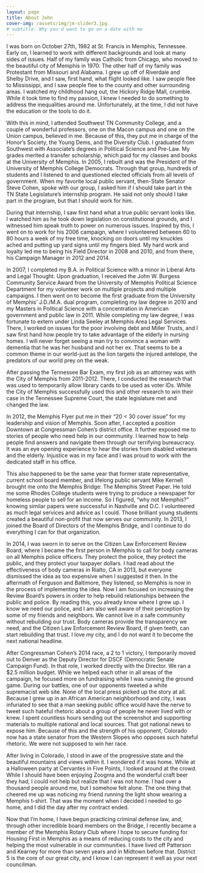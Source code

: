 ```yaml
---
layout: page
title: About John
cover-img: /assets/img/jm-slider3.jpg
# subtitle: Why you'd want to go on a date with me
---
```


I was born on October 27th, 1982 at St. Francis in Memphis, Tennessee. Early on, I learned to work with different backgrounds and look at many sides of issues. Half of my family was Catholic from Chicago, who moved to the beautiful city of Memphis in 1970. The other half of my family was Protestant from Missouri and Alabama. I grew up off of Riverdale and Shelby Drive, and I saw, first hand, what flight looked like. I saw people flee to Mississippi, and I saw people flee to the county and other surrounding areas. I watched my childhood hang out, the Hickory Ridge Mall, crumble. While it took time to find my passion, I knew I needed to do something to address the inequalities around me. Unfortunately, at the time, I did not have the education or the tools to do it.

​With this in mind, I attended Southwest TN Community College, and a couple of wonderful professors, one on the Macon campus and one on the Union campus, believed in me. Because of this, they put me in charge of the Honor’s Society, the Young Dems, and the Diversity Club. I graduated from Southwest with Associate’s degrees in Political Science and Pre-Law. My grades merited a transfer scholarship, which paid for my classes and books at the University of Memphis. In 2005, I rebuilt and was the President of the University of Memphis College Democrats. Through that group, hundreds of students and I listened to and questioned elected officials from all levels of government. When my favorite local public servant, then-State Senator Steve Cohen, spoke with our group, I asked him if I should take part in the TN State Legislature’s internship program. He said not only should I take part in the program, but that I should work for him.

​During that internship, I saw first hand what a true public servant looks like. I watched him as he took down legislation on constitutional grounds, and I witnessed him speak truth to power on numerous issues. Inspired by this, I went on to work for his 2006 campaign, where I volunteered between 60 to 80 hours a week of my free time, knocking on doors until my knuckles ached and putting up yard signs until my fingers bled. My hard work and loyalty led me to being his Field Director in 2008 and 2010, and from there, his Campaign Manager in 2012 and 2014.

​In 2007, I completed my B.A. in Political Science with a minor in Liberal Arts and Legal Thought. Upon graduation, I received the John W. Burgess Community Service Award from the University of Memphis Political Science Department for my volunteer work on multiple projects and multiple campaigns. I then went on to become the first graduate from the University of Memphis’ J.D./M.A. dual program, completing my law degree in 2010 and my Masters in Political Science with a concentration in American government and public law in 2011. While completing my law degree, I was fortunate to extern under Linda Seeley at Memphis Area Legal Services. There, I worked on issues for the poor involving debt and Miller Trusts, and I saw first hand how people try to take advantage of the elderly in nursing homes. I will never forget seeing a man try to convince a woman with dementia that he was her husband and not her ex. That seems to be a common theme in our world-just as the lion targets the injured antelope, the predators of our world prey on the weak.

​After passing the Tennessee Bar Exam, my first job as an attorney was with the City of Memphis from 2011-2012. There, I conducted the research that was used to temporarily allow library cards to be used as voter IDs. While the City of Memphis successfully used this and other research to win their case in the Tennessee Supreme Court, the state legislature met and changed the law.

​In 2012, the Memphis Flyer put me in their “20 < 30 cover issue” for my leadership and vision of Memphis. Soon after, I accepted a position Downtown at Congressman Cohen’s district office. It further exposed me to stories of people who need help in our community. I learned how to help people find answers and navigate them through our terrifying bureaucracy. It was an eye opening experience to hear the stories from disabled veterans and the elderly. Injustice was in my face and I was proud to work with the dedicated staff in his office.

This also happened to be the same year that former state representative, current school board member, and lifelong public servant Mike Kernell brought me onto the Memphis Bridge: The Memphis Street Paper. He told me some Rhodes College students were trying to produce a newspaper for homeless people to sell for an income. So I figured, “why not Memphis?” knowing similar papers were successful in Nashville and D.C. I volunteered as much legal services and advice as I could. Those brilliant young students created a beautiful non-profit that now serves our community. In 2013, I joined the Board of Directors of the Memphis Bridge, and I continue to do everything I can for that organization.

​In 2014, I was sworn in to serve on the Citizen Law Enforcement Review Board, where I became the first person in Memphis to call for body cameras on all Memphis police officers. They protect the police, they protect the public, and they protect your taxpayer dollars. I had read about the effectiveness of body cameras in Rialto, CA in 2013, but everyone dismissed the idea as too expensive when I suggested it then. In the aftermath of Ferguson and Baltimore, they listened, so Memphis is now in the process of implementing the idea. Now I am focused on increasing the Review Board’s powers in order to help rebuild relationships between the public and police. By reading this, you already know where I grew up. I know we need our police, and I am also well aware of their perception by some of my friends and neighbors. We cannot live in a safe community without rebuilding our trust. Body cameras provide the transparency we need, and the Citizen Law Enforcement Review Board, if given teeth, can start rebuilding that trust. I love my city, and I do not want it to become the next national headline.

After Congressman Cohen’s 2014 race, a 2 to 1 victory, I temporarily moved out to Denver as the Deputy Director for DSCF (Democratic Senate Campaign Fund). In that role, I worked directly with the Director. We ran a $2.5 million budget. While we helped each other in all areas of the campaign, he focused more on fundraising while I was running the ground game. During our battles, one of our opponents tweeted a white supremacist web site. None of the local press picked up the story at all. Because I grew up in an African American neighborhood and city, I was infuriated to see that a man seeking public office would have the nerve to tweet such hateful rhetoric about a group of people he never lived with or knew. I spent countless hours sending out the screenshot and supporting materials to multiple national and local sources. That got national news to expose him. Because of this and the strength of his opponent, Colorado now has a state senator from the Western Slopes who opposes such hateful rhetoric. We were not supposed to win her race.

​After living in Colorado, I stood in awe of the progressive state and the beautiful mountains and views within it. I wondered if it was home. While at a Halloween party at Cervantes in Five Points, I looked around at the crowd. While I should have been enjoying Zoogma and the wonderful craft beer they had, I could not help but realize that I was not home. I had over a thousand people around me, but I somehow felt alone. The one thing that cheered me up was noticing my friend running the light show wearing a Memphis t-shirt. That was the moment when I decided I needed to go home, and I did the day after my contract ended.

​Now that I’m home, I have begun practicing criminal defense law, and, through other incredible board members on the Bridge, I recently became a member of the Memphis Rotary Club where I hope to secure funding for Housing First in Memphis as a means of reducing costs to the city and helping the most vulnerable in our communities. I have lived off Patterson and Kearney for more than seven years and in Midtown before that. District 5 is the core of our great city, and I know I can represent it well as your next councilman.